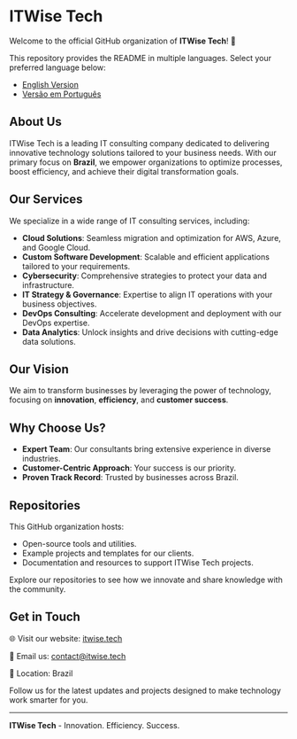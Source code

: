 # ITWise Tech

Welcome to the official GitHub organization of **ITWise Tech**! 🚀

This repository provides the README in multiple languages. Select your preferred language below:

- [English Version](README.md)
- [Versão em Português](README_PT.md)

## About Us
ITWise Tech is a leading IT consulting company dedicated to delivering innovative technology solutions tailored to your business needs. With our primary focus on **Brazil**, we empower organizations to optimize processes, boost efficiency, and achieve their digital transformation goals.

## Our Services
We specialize in a wide range of IT consulting services, including:

- **Cloud Solutions**: Seamless migration and optimization for AWS, Azure, and Google Cloud.
- **Custom Software Development**: Scalable and efficient applications tailored to your requirements.
- **Cybersecurity**: Comprehensive strategies to protect your data and infrastructure.
- **IT Strategy & Governance**: Expertise to align IT operations with your business objectives.
- **DevOps Consulting**: Accelerate development and deployment with our DevOps expertise.
- **Data Analytics**: Unlock insights and drive decisions with cutting-edge data solutions.

## Our Vision
We aim to transform businesses by leveraging the power of technology, focusing on **innovation**, **efficiency**, and **customer success**.

## Why Choose Us?
- **Expert Team**: Our consultants bring extensive experience in diverse industries.
- **Customer-Centric Approach**: Your success is our priority.
- **Proven Track Record**: Trusted by businesses across Brazil.

## Repositories
This GitHub organization hosts:
- Open-source tools and utilities.
- Example projects and templates for our clients.
- Documentation and resources to support ITWise Tech projects.

Explore our repositories to see how we innovate and share knowledge with the community.

## Get in Touch
🌐 Visit our website: [itwise.tech](https://itwise.tech/)

📧 Email us: [contact@itwise.tech](mailto:contato@itwise.tech)

📍 Location: Brazil

Follow us for the latest updates and projects designed to make technology work smarter for you. 

---

**ITWise Tech** - Innovation. Efficiency. Success.
